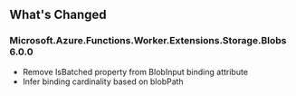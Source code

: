 ## What's Changed

<!-- Please add your release notes in the following format:
- My change description (#PR/#issue)
-->

### Microsoft.Azure.Functions.Worker.Extensions.Storage.Blobs 6.0.0

- Remove IsBatched property from BlobInput binding attribute
- Infer binding cardinality based on blobPath
